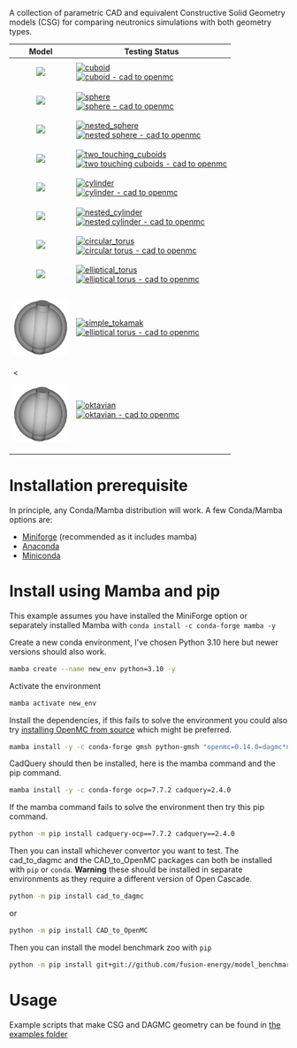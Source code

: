 
A collection of parametric CAD and equivalent Constructive Solid Geometry
models (CSG) for comparing neutronics simulations with both geometry types.

| Model | Testing Status |
|---|---|
|         <p align="center"><img src="https://user-images.githubusercontent.com/8583900/262374951-5e711a8b-a3db-4476-8f56-03a620d74b93.png" width="100"></p>  |     [![cuboid](https://github.com/fusion-energy/model_benchmark_zoo/actions/workflows/cuboid_cad_to_dagmc.yml/badge.svg)](https://github.com/fusion-energy/model_benchmark_zoo/actions/workflows/cuboid_cad_to_dagmc.yml) <br> [![cuboid - cad to openmc](https://github.com/fusion-energy/model_benchmark_zoo/actions/workflows/cuboid_cad_to_openmc.yml/badge.svg)](https://github.com/fusion-energy/model_benchmark_zoo/actions/workflows/cuboid_cad_to_openmc.yml) |
|         <p align="center"><img src="https://user-images.githubusercontent.com/8583900/262374950-ef8696dd-adbc-4fd8-bd44-c5304e1d0709.png" width="100"></p>  |     [![sphere](https://github.com/fusion-energy/model_benchmark_zoo/actions/workflows/sphere_cad_to_dagmc.yml/badge.svg)](https://github.com/fusion-energy/model_benchmark_zoo/actions/workflows/sphere_cad_to_dagmc.yml) <br> [![sphere - cad to openmc](https://github.com/fusion-energy/model_benchmark_zoo/actions/workflows/sphere_cad_to_openmc.yml/badge.svg)](https://github.com/fusion-energy/model_benchmark_zoo/actions/workflows/sphere_cad_to_openmc.yml) |
|         <p align="center"><img src="https://user-images.githubusercontent.com/8583900/262374954-20dee8fb-5199-4fc2-86a7-00452b6bdc89.png" width="100"></p>  |     [![nested_sphere](https://github.com/fusion-energy/model_benchmark_zoo/actions/workflows/nested_sphere_cad_to_dagmc.yml/badge.svg)](https://github.com/fusion-energy/model_benchmark_zoo/actions/workflows/nested_sphere_cad_to_dagmc.yml) <br> [![nested sphere - cad to openmc](https://github.com/fusion-energy/model_benchmark_zoo/actions/workflows/nested_sphere_cad_to_openmc.yml/badge.svg)](https://github.com/fusion-energy/model_benchmark_zoo/actions/workflows/nested_sphere_cad_to_openmc.yml) |
|         <p align="center"><img src="https://user-images.githubusercontent.com/8583900/262374945-aea2582b-1d5f-40b1-a77b-bef79dce50da.png" width="100"></p>  |     [![two_touching_cuboids](https://github.com/fusion-energy/model_benchmark_zoo/actions/workflows/two_touching_cuboids_cad_to_dagmc.yml/badge.svg)](https://github.com/fusion-energy/model_benchmark_zoo/actions/workflows/two_touching_cuboids_cad_to_dagmc.yml) <br> [![two touching cuboids - cad to openmc](https://github.com/fusion-energy/model_benchmark_zoo/actions/workflows/two_touching_cuboids_cad_to_openmc.yml/badge.svg)](https://github.com/fusion-energy/model_benchmark_zoo/actions/workflows/two_touching_cuboids_cad_to_openmc.yml) |
|         <p align="center"><img src="https://user-images.githubusercontent.com/8583900/284880533-c18e3345-52ec-4253-baa8-e1dbe2a52944.png" width="100"></p>  |     [![cylinder](https://github.com/fusion-energy/model_benchmark_zoo/actions/workflows/cylinder_cad_to_dagmc.yml/badge.svg)](https://github.com/fusion-energy/model_benchmark_zoo/actions/workflows/cylinder_cad_to_dagmc.yml) <br> [![cylinder - cad to openmc](https://github.com/fusion-energy/model_benchmark_zoo/actions/workflows/cylinder_cad_to_openmc.yml/badge.svg)](https://github.com/fusion-energy/model_benchmark_zoo/actions/workflows/cylinder_cad_to_openmc.yml)|
|         <p align="center"><img src="https://raw.githubusercontent.com/fusion-energy/model_benchmark_zoo/main/examples/nestedcylinder.png" width="100"></p>  |     [![nested_cylinder](https://github.com/fusion-energy/model_benchmark_zoo/actions/workflows/nested_cylinder_cad_to_dagmc.yml/badge.svg)](https://github.com/fusion-energy/model_benchmark_zoo/actions/workflows/nested_cylinder_cad_to_dagmc.yml) <br> [![nested cylinder - cad to openmc](https://github.com/fusion-energy/model_benchmark_zoo/actions/workflows/nested_cylinder_cad_to_openmc.yml/badge.svg)](https://github.com/fusion-energy/model_benchmark_zoo/actions/workflows/nested_cylinder_cad_to_openmc.yml) |
|         <p align="center"><img src="https://raw.githubusercontent.com/fusion-energy/model_benchmark_zoo/main/examples/circulartorus.png" width="100"></p>  |     [![circular_torus](https://github.com/fusion-energy/model_benchmark_zoo/actions/workflows/circular_torus_cad_to_dagmc.yml/badge.svg)](https://github.com/fusion-energy/model_benchmark_zoo/actions/workflows/circular_torus_cad_to_dagmc.yml) <br> [![circular torus - cad to openmc](https://github.com/fusion-energy/model_benchmark_zoo/actions/workflows/circular_torus_cad_to_openmc.yml/badge.svg)](https://github.com/fusion-energy/model_benchmark_zoo/actions/workflows/circular_torus_cad_to_openmc.yml) |
|         <p align="center"><img src="https://raw.githubusercontent.com/fusion-energy/model_benchmark_zoo/main/examples/ellipticaltorus.png" width="100"></p>  |     [![elliptical_torus](https://github.com/fusion-energy/model_benchmark_zoo/actions/workflows/elliptical_torus_cad_to_dagmc.yml/badge.svg)](https://github.com/fusion-energy/model_benchmark_zoo/actions/workflows/elliptical_torus_cad_to_dagmc.yml) <br> [![elliptical torus - cad to openmc](https://github.com/fusion-energy/model_benchmark_zoo/actions/workflows/elliptical_torus_cad_to_openmc.yml/badge.svg)](https://github.com/fusion-energy/model_benchmark_zoo/actions/workflows/elliptical_torus_cad_to_openmc.yml) |
|         <p align="center"><img src="https://github.com/fusion-energy/model_benchmark_zoo/blob/580db0c0368cccba7638bf9abfbcb31a18fe15e6/examples/simpletokamak.png?raw=true" width="100"></p>  |     [![simple_tokamak](https://github.com/fusion-energy/model_benchmark_zoo/actions/workflows/simple_tokamak_cad_to_dagmc.yml/badge.svg)](https://github.com/fusion-energy/model_benchmark_zoo/actions/workflows/simple_tokamak_cad_to_dagmc.yml) <br> [![elliptical torus - cad to openmc](https://github.com/fusion-energy/model_benchmark_zoo/actions/workflows/simple_tokamak_cad_to_openmc.yml/badge.svg)](https://github.com/fusion-energy/model_benchmark_zoo/actions/workflows/simple_tokamak_cad_to_openmc.yml) |
|         <<p align="center"><img src="https://github.com/fusion-energy/model_benchmark_zoo/blob/580db0c0368cccba7638bf9abfbcb31a18fe15e6/examples/simpletokamak.png?raw=true" width="100"></p>  |     [![oktavian](https://github.com/fusion-energy/model_benchmark_zoo/actions/workflows/oktavian_cad_to_dagmc.yml/badge.svg)](https://github.com/fusion-energy/model_benchmark_zoo/actions/workflows/oktavian_cad_to_dagmc.yml) <br> [![oktavian - cad to openmc](https://github.com/fusion-energy/model_benchmark_zoo/actions/workflows/oktavian_cad_to_openmc.yml/badge.svg)](https://github.com/fusion-energy/model_benchmark_zoo/actions/workflows/oktavian_cad_to_openmc.yml) |

# Installation prerequisite

In principle, any Conda/Mamba distribution will work. A few Conda/Mamba options are:
- [Miniforge](https://github.com/conda-forge/miniforge#miniforge-pypy3) (recommended as it includes mamba)
- [Anaconda](https://www.anaconda.com/download)
- [Miniconda](https://docs.conda.io/en/latest/miniconda.html)

# Install using Mamba and pip

This example assumes you have installed the MiniForge option or separately
installed Mamba with ```conda install -c conda-forge mamba -y```

Create a new conda environment, I've chosen Python 3.10 here but newer versions should also work.

```bash
mamba create --name new_env python=3.10 -y
```

Activate the environment

```bash
mamba activate new_env
```

Install the dependencies, if this fails to solve the environment you could also try [installing OpenMC from source](https://docs.openmc.org/en/stable/quickinstall.html) which might be preferred.

```bash
mamba install -y -c conda-forge gmsh python-gmsh "openmc=0.14.0=dagmc*nompi*"
```

CadQuery should then be installed, here is the mamba command and the pip command.

```bash
mamba install -y -c conda-forge ocp=7.7.2 cadquery=2.4.0
```

If the mamba command fails to solve the environment then try this pip command.

```bash
python -m pip install cadquery-ocp==7.7.2 cadquery==2.4.0
```

Then you can install whichever convertor you want to test. The cad_to_dagmc and the CAD_to_OpenMC packages can both be installed with ```pip``` or ```conda```. **Warning** these should be installed in separate environments as they require a different version of Open Cascade.

```bash
python -m pip install cad_to_dagmc
```
or
```bash
python -m pip install CAD_to_OpenMC
```

Then you can install the model benchmark zoo with ```pip```

```bash
python -m pip install git+git://github.com/fusion-energy/model_benchmark_zoo.git
```

# Usage

Example scripts that make CSG and DAGMC geometry can be found in [the examples folder](https://github.com/fusion-energy/model_benchmark_zoo/tree/main/examples)
